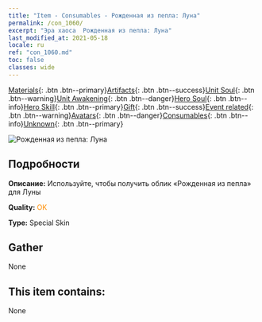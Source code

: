 ```yaml
---
title: "Item - Consumables - Рожденная из пепла: Луна"
permalink: /con_1060/
excerpt: "Эра хаоса  Рожденная из пепла: Луна"
last_modified_at: 2021-05-18
locale: ru
ref: "con_1060.md"
toc: false
classes: wide
---
```

 [Materials](/ItemsRU/){: .btn .btn--primary}[Artifacts](/ItemsRU/Artifacts/){: .btn .btn--success}[Unit Soul](/ItemsRU/UnitSoul/){: .btn .btn--warning}[Unit Awakening](/ItemsRU/UnitAwakening/){: .btn .btn--danger}[Hero Soul](/ItemsRU/HeroSoul/){: .btn .btn--info}[Hero Skill](/ItemsRU/HeroSkill/){: .btn .btn--primary}[Gift](/ItemsRU/Gift/){: .btn .btn--success}[Event related](/ItemsRU/Events/){: .btn .btn--warning}[Avatars](/ItemsRU/Avatars/){: .btn .btn--danger}[Consumables](/ItemsRU/Consumables/){: .btn .btn--info}[Unknown](/ItemsRU/Unknown/){: .btn .btn--primary}

 ![Рожденная из пепла: Луна](/images/h/h_Luna3.jpg)

## Подробности
 **Описание:** Используйте, чтобы получить облик «Рожденная из пепла» для Луны

 **Quality:** <span style="color: #FF8C00">OK</span>

 **Type:** Special Skin

## Gather

  None

## This item contains:

  None

